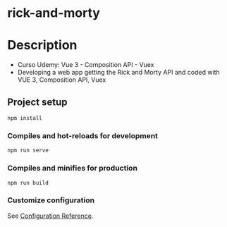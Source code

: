 # rick-and-morty

# Description 

- Curso Udemy: Vue 3 - Composition API - Vuex
- Developing a web app getting the Rick and Morty API and coded with VUE 3, Composition API, Vuex

## Project setup
```
npm install
```

### Compiles and hot-reloads for development
```
npm run serve
```

### Compiles and minifies for production
```
npm run build
```

### Customize configuration
See [Configuration Reference](https://cli.vuejs.org/config/).
